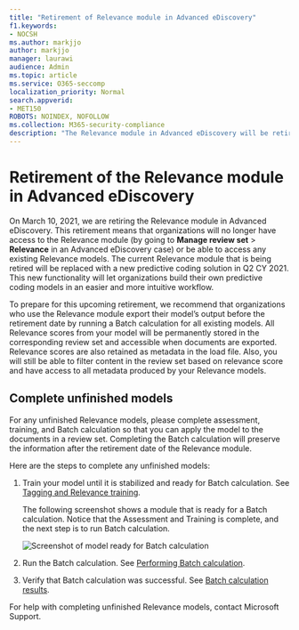 ```yaml
---
title: "Retirement of Relevance module in Advanced eDiscovery"
f1.keywords:
- NOCSH
ms.author: markjjo
author: markjjo
manager: laurawi
audience: Admin
ms.topic: article
ms.service: O365-seccomp
localization_priority: Normal
search.appverid: 
- MET150
ROBOTS: NOINDEX, NOFOLLOW
ms.collection: M365-security-compliance
description: "The Relevance module in Advanced eDiscovery will be retired on March 10, 2021. This article explains what to do before Relevance is retired. Specifically, finishing any unfinished models by running Batch calculation so that you can retain the metadata from the model."
---
```


# Retirement of the Relevance module in Advanced eDiscovery

On March 10, 2021, we are retiring the Relevance module in Advanced eDiscovery. This retirement means that organizations will no longer have access to the Relevance module (by going to **Manage review set** > **Relevance** in an Advanced eDiscovery case) or be able to access any existing Relevance models. The current Relevance module that is being retired will be replaced with a new predictive coding solution in Q2 CY 2021. This new functionality will let organizations build their own predictive coding models in an easier and more intuitive workflow.

To prepare for this upcoming retirement, we recommend that organizations who use the Relevance module export their model’s output before the retirement date by running a Batch calculation for all existing models. All Relevance scores from your model will be permanently stored in the corresponding review set and accessible when documents are exported. Relevance scores are also retained as metadata in the load file. Also, you will still be able to filter content in the review set based on relevance score and have access to all metadata produced by your Relevance models.

## Complete unfinished models

For any unfinished Relevance models, please complete assessment, training, and Batch calculation so that you can apply the model to the documents in a review set. Completing the Batch calculation will preserve the information after the retirement date of the Relevance module.

Here are the steps to complete any unfinished models:

1. Train your model until it is stabilized and ready for Batch calculation. See [Tagging and Relevance training](tagging-and-relevance-training-in-advanced-ediscovery.md).

   The following screenshot shows a module that is ready for a Batch calculation. Notice that the Assessment and Training is complete, and the next step is to run Batch calculation.

   ![Screenshot of model ready for Batch calculation](../media/ReadyForBatchCalculation.png)

2. Run the Batch calculation. See [Performing Batch calculation](track-relevance-analysis-in-advanced-ediscovery.md#performing-batch-calculation).

3. Verify that Batch calculation was successful. See [Batch calculation results](track-relevance-analysis-in-advanced-ediscovery.md#batch-calculation-results).

For help with completing unfinished Relevance models, contact Microsoft Support.
